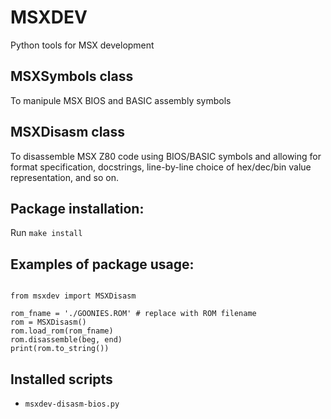 # MSXDEV

Python tools for MSX development

## MSXSymbols class
To manipule MSX BIOS and BASIC assembly symbols

## MSXDisasm class
To disassemble MSX Z80 code using BIOS/BASIC symbols and allowing for 
format specification, docstrings, line-by-line choice of hex/dec/bin 
value representation, and so on.

## Package installation:

Run `make install`

## Examples of package usage:

```Python3

from msxdev import MSXDisasm

rom_fname = './GOONIES.ROM' # replace with ROM filename
rom = MSXDisasm()
rom.load_rom(rom_fname)
rom.disassemble(beg, end)
print(rom.to_string())
```
## Installed scripts

- `msxdev-disasm-bios.py`



